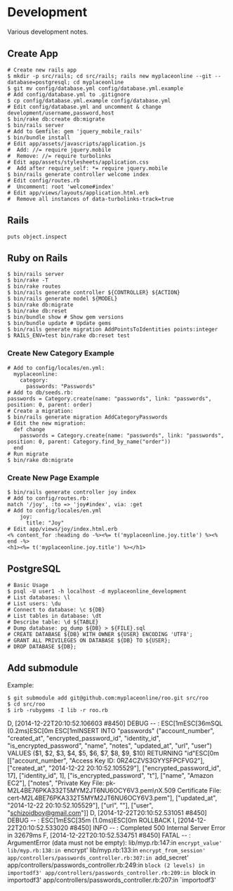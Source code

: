 # Development

Various development notes.

## Create App

```
# Create new rails app
$ mkdir -p src/rails; cd src/rails; rails new myplaceonline --git --database=postgresql; cd myplaceonline
$ git mv config/database.yml config/database.yml.example
# Add config/database.yml to .gitignore
$ cp config/database.yml.example config/database.yml
# Edit config/database.yml and uncomment & change development/username,password,host
$ bin/rake db:create db:migrate
$ bin/rails server
# Add to Gemfile: gem 'jquery_mobile_rails'
$ bin/bundle install
# Edit app/assets/javascripts/application.js
#  Add: //= require jquery.mobile
#  Remove: //= require turbolinks
# Edit app/assets/stylesheets/application.css
#  Add after require_self: *= require jquery.mobile
$ bin/rails generate controller welcome index
# Edit config/routes.rb
#  Uncomment: root 'welcome#index'
# Edit app/views/layouts/application.html.erb
#  Remove all instances of data-turbolinks-track=true
```

## Rails

```
puts object.inspect
```

## Ruby on Rails

```
$ bin/rails server
$ bin/rake -T
$ bin/rake routes
$ bin/rails generate controller ${CONTROLLER} ${ACTION}
$ bin/rails generate model ${MODEL}
$ bin/rake db:migrate
$ bin/rake db:reset
$ bin/bundle show # Show gem versions
$ bin/bundle update # Update gems
$ bin/rails generate migration AddPointsToIdentities points:integer
$ RAILS_ENV=test bin/rake db:reset test
```

### Create New Category Example

```
# Add to config/locales/en.yml:
  myplaceonline:
    category:
      passwords: "Passwords"
# Add to db/seeds.rb:
passwords = Category.create(name: "passwords", link: "passwords", position: 0, parent: order)
# Create a migration:
$ bin/rails generate migration AddCategoryPasswords
# Edit the new migration:
  def change
    passwords = Category.create(name: "passwords", link: "passwords", position: 0, parent: Category.find_by_name("order"))
  end
# Run migrate
$ bin/rake db:migrate
```

### Create New Page Example

```
$ bin/rails generate controller joy index
# Add to config/routes.rb:
match '/joy', :to => 'joy#index', via: :get
# Add to config/locales/en.yml
    joy:
      title: "Joy"
# Edit app/views/joy/index.html.erb
<% content_for :heading do -%><%= t('myplaceonline.joy.title') %><% end -%>
<h1><%= t('myplaceonline.joy.title') %></h1>
```

## PostgreSQL

```
# Basic Usage
$ psql -U user1 -h localhost -d myplaceonline_development
# List databases: \l
# List users: \du
# Connect to database: \c ${DB}
# List tables in database: \dt
# Describe table: \d ${TABLE}
# Dump database: pg_dump ${DB} > ${FILE}.sql
# CREATE DATABASE ${DB} WITH OWNER ${USER} ENCODING 'UTF8';
# GRANT ALL PRIVILEGES ON DATABASE ${DB} TO ${USER};
# DROP DATABASE ${DB};
```

## Add submodule

Example:

```
$ git submodule add git@github.com:myplaceonline/roo.git src/roo
$ cd src/roo
$ irb -rubygems -I lib -r roo.rb
```


D, [2014-12-22T20:10:52.106603 #8450] DEBUG -- :   ESC[1mESC[36mSQL (0.2ms)ESC[0m  ESC[1mINSERT INTO "passwords" ("account_number", "created_at", "encrypted_password_id", "identity_id", "is_encrypted_password", "name", "notes", "updated_at", "url", "user") VALUES ($1, $2, $3, $4, $5, $6, $7, $8, $9, $10) RETURNING "id"ESC[0m  [["account_number", "Access Key ID: 0RZ4CZVS3GYYSFPCFVG2"], ["created_at", "2014-12-22 20:10:52.105529"], ["encrypted_password_id", 17], ["identity_id", 1], ["is_encrypted_password", "t"], ["name", "Amazon EC2"], ["notes", "Private Key File: pk-M2L4BE76PKA332T5MYM2JT6NU6OCY6V3.pem\nX.509 Certificate File: cert-M2L4BE76PKA332T5MYM2JT6NU6OCY6V3.pem"], ["updated_at", "2014-12-22 20:10:52.105529"], ["url", ""], ["user", "schizoidboy@gmail.com"]]
D, [2014-12-22T20:10:52.531051 #8450] DEBUG -- :   ESC[1mESC[35m (1.0ms)ESC[0m  ROLLBACK
I, [2014-12-22T20:10:52.533020 #8450]  INFO -- : Completed 500 Internal Server Error in 32679ms
F, [2014-12-22T20:10:52.534751 #8450] FATAL -- : 
ArgumentError (data must not be empty):
  lib/myp.rb:147:in `encrypt_value'
  lib/myp.rb:138:in `encrypt'
  lib/myp.rb:133:in `encrypt_from_session'
  app/controllers/passwords_controller.rb:307:in `add_secret'
  app/controllers/passwords_controller.rb:249:in `block (2 levels) in importodf3'
  app/controllers/passwords_controller.rb:209:in `block in importodf3'
  app/controllers/passwords_controller.rb:207:in `importodf3'